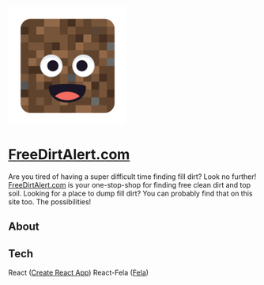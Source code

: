<img src="./logo.png" alt="Logo" width="240" />

# [FreeDirtAlert.com](https://freedirtalert.com)

Are you tired of having a super difficult time finding fill dirt? Look no further! [FreeDirtAlert.com](https://freedirtalert.com) is your one-stop-shop for finding free clean dirt and top soil. Looking for a place to dump fill dirt? You can probably find that on this site too. The possibilities!

## About



## Tech
React ([Create React App](https://github.com/facebookincubator/create-react-app))
React-Fela ([Fela](https://github.com/rofrischmann/fela))

